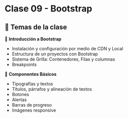 # Clase 09 - Bootstrap

## 🎯 Temas de la clase

📌 **Introducción a Bootstrap**
- Instalación y configuración por medio de CDN y Local
- Estructura de un proyectos con Bootstrap
- Sistema de Grilla: Contenedores, Filas y columnas
- Breakpoints


📌 **Componentes Básicos** 
- Tipografías y textos
- Títulos, párrafos y alineación de textos
- Botones
- Alertas
- Barras de progreso
- Imágenes responsive
